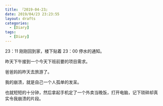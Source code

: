 ```yaml
---
title: 『2019-04-23』
date: 2019/04/23 23:23:55
layout: drafts
categories:
  - [Diary]
tags:
  - [Diary]
---
```


23：11 刚刚回到家，楼下贴着 23：00 停水的通知。

昨天下午接到一个今天下班前要的项目需求。

爸爸妈妈昨天去旅游了。

我的崩溃，就是自己一个人孤单的发呆。

也就短短的十分钟，然后拿起手机定了一个外卖当晚饭，打开电脑，记下琐碎却真实令我崩溃的片段。